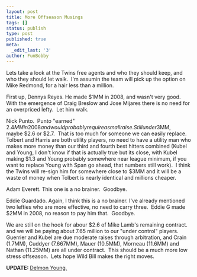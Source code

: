```yaml
---
layout: post
title: More Offseason Musings
tags: []
status: publish
type: post
published: true
meta:
  _edit_last: '3'
author: FunBobby
---
```

Lets take a look at the Twins free agents and who they should keep, and who they should let walk.  I'm assumin the team will pick up the option on Mike Redmond, for a hair less than a million.

First up, Dennys Reyes. He made $1MM in 2008, and wasn't very good.  With the emergence of Craig Breslow and Jose Mijares there is no need for an overpriced lefty.  Let him walk.

Nick Punto.  Punto "earned" $2.4MM in 2008 and would probably require a small raise.  Still under $3MM, maybe $2.6 or $2.7.  That is too much for someone we can easily replace.  Tolbert and Harris are both utility players, no need to have a utility man who makes more money than our third and fourth best hitters combined (Kubel and Young, I don't know if that is actually true but its close, with Kubel making $1.3 and Young probably somewhere near league minimum, if you want to replace Young with Span go ahead, that numbers still work).  I think the Twins will re-sign him for somewhere close to $3MM and it will be a waste of money when Tolbert is nearly identical and millions cheaper.

Adam Everett. This one is a no brainer.  Goodbye.

Eddie Guardado. Again, I think this is a no brainer. I've already mentioned two lefties who are more effective, no need to carry three.  Eddie G made $2MM in 2008, no reason to pay him that.  Goodbye.

We are still on the hook for abour $2.6 of Mike Lamb's remaining contract.  and we will be paying about 7.65 million to our "under control" players.  Guerrier and Kubel are due moderate raises through arbitration, and Crain (1.7MM), Cuddyer (7.667MM), Mauer (10.5MM), Morneau (11.6MM) and Nathan (11.25MM) are all under contract.  This should be a much more low stress offseason.  Lets hope Wild Bill makes the right moves.

<strong>UPDATE: </strong><a href="http://www.mlbtraderumors.com/">Delmon Young.</a>
